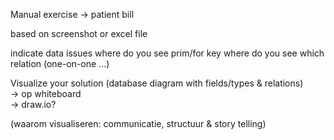 Manual exercise -> patient bill

based on screenshot or excel file

indicate data issues
where do you see prim/for key
where do you see which relation (one-on-one ...)

Visualize your solution (database diagram with fields/types & relations)\
-> op whiteboard\
-> draw.io?

(waarom visualiseren: communicatie, structuur & story telling)